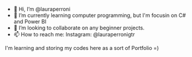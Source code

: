 - 👋 Hi, I’m @lauraperroni
- 🌱 I’m currently learning computer programming, but I'm focusin on C# and Power BI
- 💞️ I’m looking to collaborate on any beginner projects.
- 📫 How to reach me: Instagram: @lauraperronigtr

I'm learning and storing my codes here as a sort of Portfolio =)



